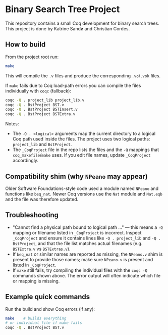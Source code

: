 # Binary Search Tree Project

This repository contains a small Coq development for binary search trees. This project is done by Katrine Sandø and Christian Cordes.

## How to build

From the project root run:

```bash
make
```

This will compile the `.v` files and produce the corresponding `.vo`/`.vok` files.

If `make` fails due to Coq load-path errors you can compile the files individually with `coqc` (fallback):

```bash
coqc -Q . project_lib project_lib.v
coqc -Q . BstProject BST.v
coqc -Q . BstProject BSTInsert.v
coqc -Q . BstProject BSTExtra.v
```

Notes:
- The `-Q . <logical>` arguments map the current directory to a logical Coq path used inside the files. The project uses two logical paths: `project_lib` and `BstProject`.
- The `_CoqProject` file in the repo lists the files and the `-Q` mappings that `coq_makefile`/`make` uses. If you edit file names, update `_CoqProject` accordingly.

## Compatibility shim (why `NPeano` may appear)

Older Software Foundations-style code used a module named `NPeano` and functions like `beq_nat`. Newer Coq versions use the `Nat` module and `Nat.eqb` and the file was therefore updated.

## Troubleshooting

- "Cannot find a physical path bound to logical path ..." — this means a `-Q` mapping or filename listed in `_CoqProject` is incorrect. Inspect `_CoqProject` and ensure it contains lines like `-Q . project_lib` and `-Q . BstProject`, and that the file list matches actual filenames (e.g. `BSTExtra.v` vs `BSTExtras.v`).
- If `beq_nat` or similar names are reported as missing, the `NPeano.v` shim is present to provide those names; make sure `NPeano.v` is present and listed in `_CoqProject`.
- If `make` still fails, try compiling the individual files with the `coqc -Q` commands shown above. The error output will often indicate which file or mapping is missing.

## Example quick commands

Run the build and show Coq errors (if any):

```bash
make    # builds everything
# or individual file if make fails
coqc -Q . BstProject BST.v
```